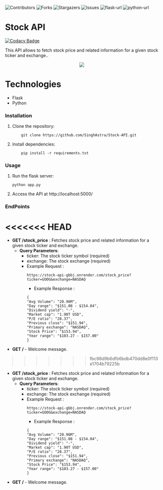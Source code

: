 ![Contributors][contributors-shield]
![Forks][forks-shield]
![Stargazers][stars-shield]
![Issues][issues-shield]
![flask-url][flask-badge]
![python-url][python-badge]

# Stock API

[![Codacy Badge][codacy-repo]][codacy-badge]

<p>This API allows to fetch stock price and related information for a given stock ticker and exchange..</p>

<div align="center">
  <a href="https://stock-api-gbbj.onrender.com"><img src="https://github.com/SinghAstra/Stock-API/blob/main/images/trading.png"/></a>
</div>

# Technologies

- Flask
- Python

### Installation

1. Clone the repository:
   ```console
       git clone https://github.com/SinghAstra/Stock-API.git
   ```
2. Install dependencies:
   ```console
       pip install -r requirements.txt
   ```

### Usage

1. Run the flask server:
   ```console
   python app.py
   ```
2. Access the API at http://localhost:5000/

### EndPoints
<<<<<<< HEAD
=======
  - **GET /stock_price** :  Fetches stock price and related information for a given stock ticker and exchange.
    - **Query Parameters**:
      - ticker: The stock ticker symbol (required)
      - exchange: The stock exchange (required)
      - Example Request :
        ```console
        https://stock-api-gbbj.onrender.com/stock_price?ticker=GOOG&exchange=NASDAQ
        ```
        - Example Response :
        ```console
        {
        "Avg Volume": "20.96M",
        "Day range": "$151.08 - $154.84",
        "Dividend yield": "-",
        "Market cap": "1.90T USD",
        "P/E ratio": "28.37",
        "Previous close": "$151.94",
        "Primary exchange": "NASDAQ",
        "Stock Price": "$153.94",
        "Year range": "$103.27 - $157.00"
        }
        ```
  - **GET /** - Welcome message.

>>>>>>> fbc98d9b6dfb6bdb470dd8e0f113e1704b79225b

- **GET /stock_price** : Fetches stock price and related information for a given stock ticker and exchange.
  - **Query Parameters**:
    - ticker: The stock ticker symbol (required)
    - exchange: The stock exchange (required)
    - Example Request :
      ```console
      https://stock-api-gbbj.onrender.com/stock_price?ticker=GOOG&exchange=NASDAQ
      ```
      - Example Response :
      ```console
      {
      "Avg Volume": "20.96M",
      "Day range": "$151.08 - $154.84",
      "Dividend yield": "-",
      "Market cap": "1.90T USD",
      "P/E ratio": "28.37",
      "Previous close": "$151.94",
      "Primary exchange": "NASDAQ",
      "Stock Price": "$153.94",
      "Year range": "$103.27 - $157.00"
      }
      ```
- **GET /** - Welcome message.

<!-- MARKDOWN LINKS & IMAGES -->
<!-- https://www.markdownguide.org/basic-syntax/#reference-style-links -->

[contributors-shield]: https://img.shields.io/github/contributors/SinghAstra/Stock-API.svg?style=for-the-badge
[contributors-url]: https://github.com/SinghAstra/Stock-API/graphs/contributors
[forks-shield]: https://img.shields.io/github/forks/SinghAstra/Stock-API.svg?style=for-the-badge
[forks-url]: https://github.com/SinghAstra/Stock-API/network/members
[stars-shield]: https://img.shields.io/github/stars/SinghAstra/Stock-API.svg?style=for-the-badge
[stars-url]: https://github.com/SinghAstra/Stock-API/stargazers
[issues-shield]: https://img.shields.io/github/issues/SinghAstra/Stock-API.svg?style=for-the-badge
[issues-url]: https://github.com/SinghAstra/Stock-API/issues
[flask-url]: https://flask.palletsprojects.com/en/3.0.x/
[python-url]: https://www.python.org/
[flask-badge]: https://img.shields.io/badge/flask-%23000.svg?style=for-the-badge&logo=flask&logoColor=white
[python-badge]: https://img.shields.io/badge/python-3670A0?style=for-the-badge&logo=python&logoColor=ffdd54
[codacy-repo]: https://app.codacy.com/project/badge/Grade/614b6b9701ff4d969ab7c06cae5ef61b
[codacy-badge]: https://app.codacy.com/gh/SinghAstra/Stock-API/dashboard?utm_source=gh&utm_medium=referral&utm_content=&utm_campaign=Badge_grade
[codacy-repo]:https://app.codacy.com/project/badge/Grade/98084a8c9b46418b82f3dc3cc80bcd26
[codacy-badge]:https://app.codacy.com/gh/SinghAstra/Stock-API/dashboard?utm_source=gh&utm_medium=referral&utm_content=&utm_campaign=Badge_grade

